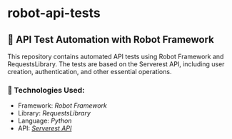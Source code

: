 # robot-api-tests
## 🚀 API Test Automation with Robot Framework

This repository contains automated API tests using Robot Framework and RequestsLibrary. The tests are based on the Serverest API, including user creation, authentication, and other essential operations.

### 📌 Technologies Used:
- Framework: *Robot Framework*  
- Library: *RequestsLibrary*  
- Language: *Python*
- API: *[Serverest API](https://serverest.dev/)* 
